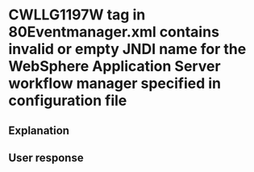 # CWLLG1197W <was-work-manager> tag in 80Eventmanager.xml contains invalid or empty JNDI name for the WebSphere Application Server workflow manager specified in configuration file

## Explanation

## User response